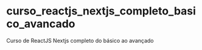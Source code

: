# curso_reactjs_nextjs_completo_basico_avancado
Curso de ReactJS Nextjs completo do básico ao avançado
